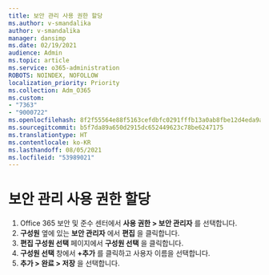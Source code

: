 ```yaml
---
title: 보안 관리 사용 권한 할당
ms.author: v-smandalika
author: v-smandalika
manager: dansimp
ms.date: 02/19/2021
audience: Admin
ms.topic: article
ms.service: o365-administration
ROBOTS: NOINDEX, NOFOLLOW
localization_priority: Priority
ms.collection: Adm_O365
ms.custom:
- "7363"
- "9000722"
ms.openlocfilehash: 8f2f55564e88f5163cefdbfc0291fffb13a0ab8fbe12d4eda9a885158445d44c
ms.sourcegitcommit: b5f7da89a650d2915dc652449623c78be6247175
ms.translationtype: HT
ms.contentlocale: ko-KR
ms.lasthandoff: 08/05/2021
ms.locfileid: "53989021"
---
```

# <a name="assign-the-security-administration-permissions"></a>보안 관리 사용 권한 할당

1. Office 365 보안 및 준수 센터에서 **사용 권한 > 보안 관리자** 를 선택합니다.
2. **구성원** 옆에 있는 **보안 관리자** 에서 **편집** 을 클릭합니다.
3. **편집 구성원 선택** 페이지에서 **구성원 선택** 을 클릭합니다.
4. **구성원 선택** 창에서 **+추가** 를 클릭하고 사용자 이름을 선택합니다.
5. **추가 > 완료 > 저장** 을 선택합니다.

